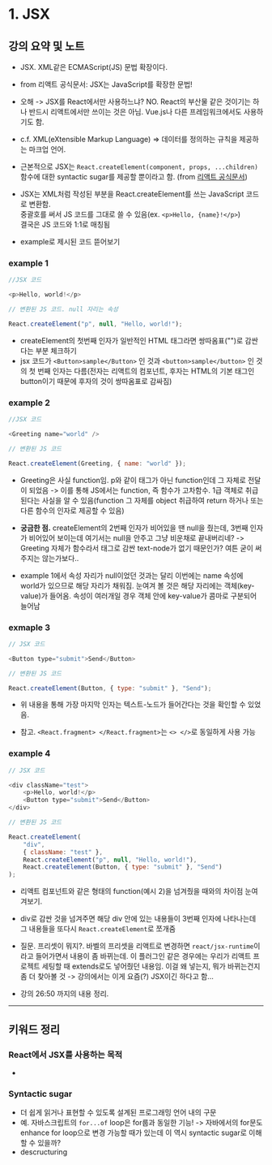 # 1. JSX

## 강의 요약 및 노트

- JSX. XML같은 ECMAScript(JS) 문법 확장이다. 
- from 리액트 공식문서: JSX는 JavaScript를 확장한 문법!
- 오해 -> JSX를 React에서만 사용하느냐? NO. React의 부산물 같은 것이기는 하나 반드시 리액트에서만 쓰이는 것은 아님. Vue.js나 다른 프레임워크에서도 사용하기도 함.
- c.f. XML(eXtensible Markup Language) => 데이터를 정의하는 규칙을 제공하는 마크업 언어.

- 근본적으로 JSX는 `React.createElement(component, props, ...children)` 함수에 대한 syntactic sugar를 제공할 뿐이라고 함. (from [리액트 공식문서]((https://ko.reactjs.org/docs/jsx-in-depth.html)))

- JSX는 XML처럼 작성된 부분을 React.createElement를 쓰는 JavaScript 코드로 변환함.  
중괄호를 써서 JS 코드를 그대로 쓸 수 있음(ex. `<p>Hello, {name}!</p>`)  
결국은 JS 코드와 1:1로 매칭됨

- example로 제시된 코드 뜯어보기

### example 1

```javascript
//JSX 코드

<p>Hello, world!</p>
```

```javascript
// 변환된 JS 코드. null 자리는 속성 

React.createElement("p", null, "Hello, world!");
```

- createElement의 첫번째 인자가 일반적인 HTML 태그라면 쌍따옴표("")로 감싼다는 부분 체크하기
- jsx 코드가 `<Button>sample</Button>` 인 것과 `<button>sample</button>` 인 것의 첫 번째 인자는 다름(전자는 리액트의 컴포넌트, 후자는 HTML의 기본 태그인 button이기 때문에 후자의 것이 쌍따옴표로 감싸짐)

### example 2

```javascript
//JSX 코드

<Greeting name="world" />
```

```javascript
// 변환된 JS 코드

React.createElement(Greeting, { name: "world" });
```

- Greeting은 사실 function임. p와 같이 태그가 아닌 function인데 그 자체로 전달이 되었음 -> 이를 통해 JS에서는 function, 즉 함수가 고차함수. 1급 객체로 취급된다는 사실을 알 수 있음(function 그 자체를 object 취급하여 return 하거나 또는 다른 함수의 인자로 제공할 수 있음)

-  **궁금한 점.** createElement의 2번째 인자가 비어있을 땐 null을 줬는데, 3번째 인자가 비어있어 보이는데 여기서는 null을 안주고 그냥 비운채로 끝내버리네? -> Greeting 자체가 함수라서 태그로 감싼 text-node가 없기 때문인가? 여튼 굳이 써주지는 않는가보다..

- example 1에서 속성 자리가 null이었던 것과는 달리 이번에는 name 속성에 world가 있으므로 해당 자리가 채워짐. 눈여겨 볼 것은 해당 자리에는 객체(key-value)가 들어옴. 속성이 여러개일 경우 객체 안에 key-value가 콤마로 구분되어 늘어남

### exmaple 3

```javascript
// JSX 코드

<Button type="submit">Send</Button>
```

```javascript
// 변환된 JS 코드

React.createElement(Button, { type: "submit" }, "Send");
```

- 위 내용을 통해 가장 마지막 인자는 텍스트-노드가 들어간다는 것을 확인할 수 있었음.

- 참고. `<React.fragment> </React.fragment>`는 `<> </>`로 동일하게 사용 가능

### example 4

```javascript
// JSX 코드

<div className="test">
	<p>Hello, world!</p>
	<Button type="submit">Send</Button>
</div>
```

```javascript
// 변환된 JS 코드

React.createElement(
	"div",
	{ className: "test" },
	React.createElement("p", null, "Hello, world!"),
	React.createElement(Button, { type: "submit" }, "Send")
);
```

- 리액트 컴포넌트와 같은 형태의 function(예시 2)을 넘겨줬을 때와의 차이점 눈여겨보기.
- div로 감싼 것을 넘겨주면 해당 div 안에 있는 내용들이 3번째 인자에 나타나는데 그 내용들을 또다시 `React.createElement`로 쪼개줌

- 질문. 프리셋이 뭐지?. 바벨의 프리셋을 리액트로 변경하면 `react/jsx-runtime`이라고 들어가면서 내용이 좀 바뀌는데. 이 플러그인 같은 경우에는 우리가 리액트 프로젝트 세팅할 때 extends로도 넣어줬던 내용임. 이걸 왜 넣는지, 뭐가 바뀌는건지 좀 더 찾아볼 것 -> 강의에서는 이게 요즘(?) JSX이긴 하다고 함...

- 강의 26:50 까지의 내용 정리.

---

## 키워드 정리

### React에서 JSX를 사용하는 목적
- 

### Syntactic sugar
- 더 쉽게 읽거나 표현할 수 있도록 설계된 프로그래밍 언어 내의 구문
- 예. 자바스크립트의 `for...of` loop은 for룹과 동일한 기능! -> 자바에서의 for문도 enhance for loop으로 변경 가능할 때가 있는데 이 역시 syntactic sugar로 이해할 수 있을까?
- descructuring
